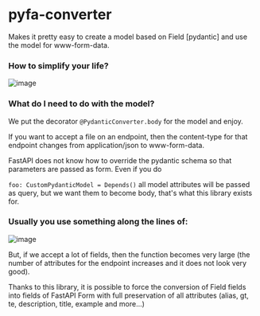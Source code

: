 # pyfa-converter
Makes it pretty easy to create a model based on Field [pydantic] and use the model for www-form-data.

### How to simplify your life?
![image](https://user-images.githubusercontent.com/64792903/161485502-aaac5b3d-86a9-46df-a505-537889b2863f.png)

### What do I need to do with the model?
We put the decorator `@PydanticConverter.body` for the model and enjoy.

If you want to accept a file on an endpoint, then the content-type for that endpoint changes from application/json to www-form-data.

FastAPI does not know how to override the pydantic schema so that parameters are passed as form.
Even if you do

`foo: CustomPydanticModel = Depends()`
all model attributes will be passed as query, but we want them to become body, that's what this library exists for.

### Usually you use something along the lines of:
![image](https://user-images.githubusercontent.com/64792903/161484700-642e3d0e-242f-49f6-82e8-45c5e912a2c2.png)

But, if we accept a lot of fields, then the function becomes very large (the number of attributes for the endpoint increases and it does not look very good).

Thanks to this library, it is possible to force the conversion of Field fields into fields of FastAPI Form with full preservation of all attributes (alias, gt, te, description, title, example and more...)


